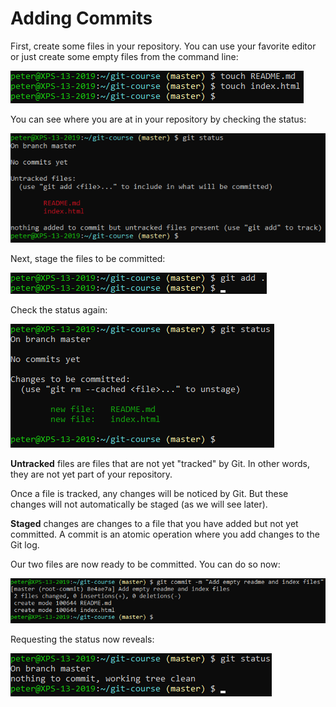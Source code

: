 # Adding Commits

First, create some files in your repository. You can use your favorite editor or just create some empty files from the command line:

![Creating files](../../img/create-files.png)
 
You can see where you are at in your repository by checking the status:

![Git status](../../img/git-status.png)
 
Next, stage the files to be committed:

![Git add](../../img/git-add.png)
 
Check the status again:

![Git status](../../img/git-status-2.png)
 
**Untracked** files are files that are not yet "tracked" by Git. In other words, they are not yet part of your repository.

Once a file is tracked, any changes will be noticed by Git. But these changes will not automatically be staged (as we will see later).

**Staged** changes are changes to a file that you have added but not yet committed. A commit is an atomic operation where you add changes to the Git log.

Our two files are now ready to be committed. You can do so now:

![Git commit](../../img/git-commit.png)
 
Requesting the status now reveals:
 
![Git status](../../img/git-status-3.png)
